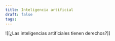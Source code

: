 ```yaml
---
title: Inteligencia artificial
draft: false
tags:
---
```

![[¿Las inteligencias artificiales tienen derechos?]]